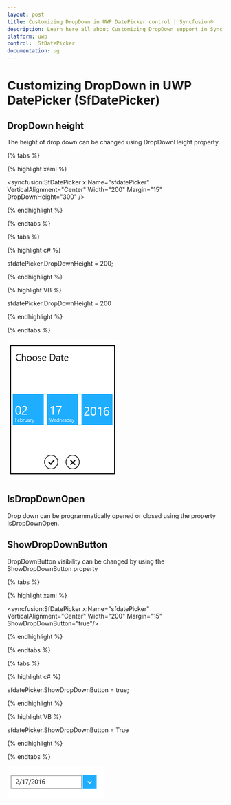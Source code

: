 ```yaml
---
layout: post
title: Customizing DropDown in UWP DatePicker control | Syncfusion®
description: Learn here all about Customizing DropDown support in Syncfusion® UWP DatePicker (SfDatePicker) control and more.
platform: uwp
control:  SfDatePicker
documentation: ug
---
```

# Customizing DropDown in UWP DatePicker (SfDatePicker)

## DropDown height

The height of drop down can be changed using DropDownHeight property.

{% tabs %}

{% highlight xaml %}

  <syncfusion:SfDatePicker x:Name="sfdatePicker" VerticalAlignment="Center"  Width="200" Margin="15" DropDownHeight="300" />

{% endhighlight %}

{% endtabs %}

{% tabs %}

{% highlight c# %}

sfdatePicker.DropDownHeight = 200;

{% endhighlight %}

{% highlight VB %}

sfdatePicker.DropDownHeight = 200

{% endhighlight %}

{% endtabs %}

![Customizing-DropDown_img2](Customizing-DropDown_images/Customizing-DropDown_img2.png)


## IsDropDownOpen

Drop down can be programmatically opened or closed using the property IsDropDownOpen.

## ShowDropDownButton

DropDownButton visibility can be changed by using the ShowDropDownButton property

{% tabs %}

{% highlight xaml %}

   <syncfusion:SfDatePicker x:Name="sfdatePicker" VerticalAlignment="Center"  Width="200" Margin="15" ShowDropDownButton="true"/>

{% endhighlight %}

{% endtabs %}

{% tabs %}

{% highlight c# %}

 sfdatePicker.ShowDropDownButton = true;

{% endhighlight %}

{% highlight VB %}

 sfdatePicker.ShowDropDownButton = True

{% endhighlight %}

{% endtabs %}

![Customizing-DropDown_img3](Customizing-DropDown_images/Customizing-DropDown_img3.png)
